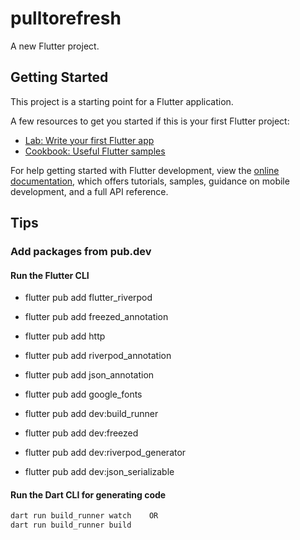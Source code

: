 # pulltorefresh

A new Flutter project.

## Getting Started

This project is a starting point for a Flutter application.

A few resources to get you started if this is your first Flutter project:

- [Lab: Write your first Flutter app](https://docs.flutter.dev/get-started/codelab)
- [Cookbook: Useful Flutter samples](https://docs.flutter.dev/cookbook)

For help getting started with Flutter development, view the
[online documentation](https://docs.flutter.dev/), which offers tutorials,
samples, guidance on mobile development, and a full API reference.

## Tips

### Add packages from pub.dev

#### Run the Flutter CLI

- flutter pub add flutter_riverpod
- flutter pub add freezed_annotation
- flutter pub add http
- flutter pub add riverpod_annotation
- flutter pub add json_annotation
- flutter pub add google_fonts

- flutter pub add dev:build_runner
- flutter pub add dev:freezed
- flutter pub add dev:riverpod_generator
- flutter pub add dev:json_serializable

#### Run the Dart CLI for generating code

```dart
dart run build_runner watch    OR
dart run build_runner build
```
